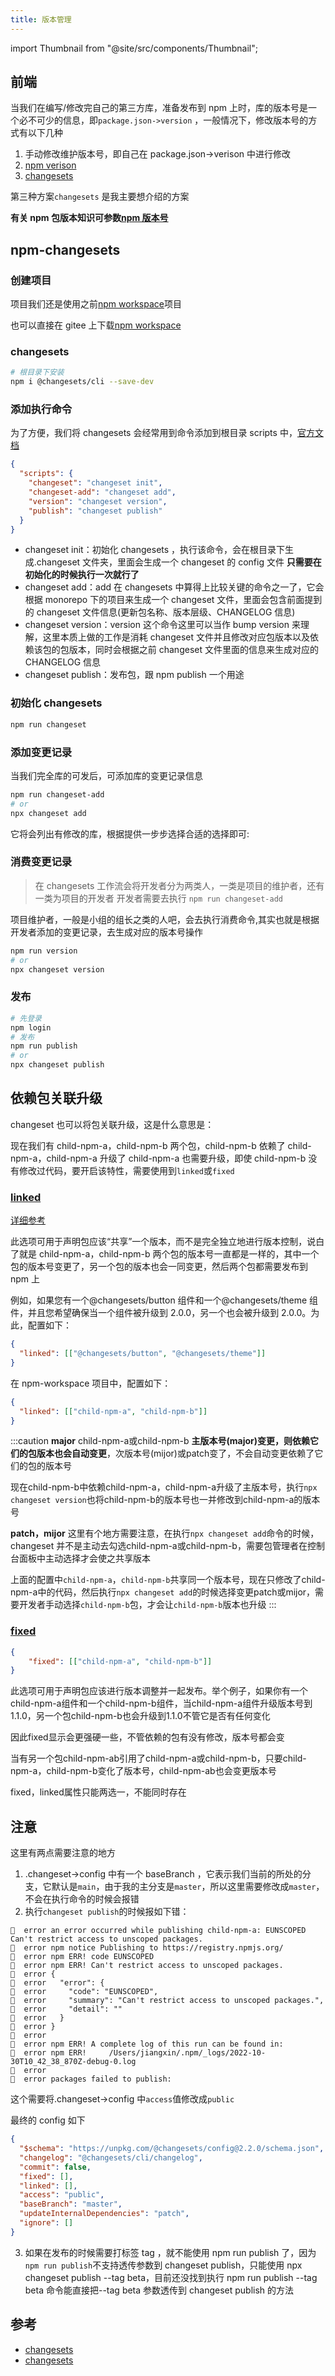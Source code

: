 ```yaml
---
title: 版本管理
---
```


import Thumbnail from "@site/src/components/Thumbnail";

## 前端

当我们在编写/修改完自己的第三方库，准备发布到 npm 上时，库的版本号是一个必不可少的信息，即`package.json->version` ，一般情况下，修改版本号的方式有以下几种

1. 手动修改维护版本号，即自己在 package.json->verison 中进行修改
2. [npm verison](https://docs.npmjs.com/cli/v8/commands/npm-version)
3. [changesets](https://github.com/changesets/changesets)

第三种方案`changesets` 是我主要想介绍的方案

**有关 npm 包版本知识可参数[npm 版本号](/webother/webother11)**

## npm-changesets

### 创建项目

项目我们还是使用之前[npm workspace](/compile/workspace/npm)项目

也可以直接在 gitee 上下载[npm workspace](https://gitee.com/soeasyjx/npm-workspacce.git)

### changesets

```bash
# 根目录下安装
npm i @changesets/cli --save-dev
```

### 添加执行命令

为了方便，我们将 changesets 会经常用到命令添加到根目录 scripts 中，[官方文档](https://github.com/changesets/changesets/blob/main/docs/intro-to-using-changesets.md)

```json
{
  "scripts": {
    "changeset": "changeset init",
    "changeset-add": "changeset add",
    "version": "changeset version",
    "publish": "changeset publish"
  }
}
```

- changeset init：初始化 changesets ，执行该命令，会在根目录下生成.changeset 文件夹，里面会生成一个 changeset 的 config 文件 **只需要在初始化的时候执行一次就行了**
- changeset add：add 在 changesets 中算得上比较关键的命令之一了，它会根据 monorepo 下的项目来生成一个 changeset 文件，里面会包含前面提到的 changeset 文件信息(更新包名称、版本层级、CHANGELOG 信息)
- changeset version：version 这个命令这里可以当作 bump version 来理解，这里本质上做的工作是消耗 changeset 文件并且修改对应包版本以及依赖该包的包版本，同时会根据之前 changeset 文件里面的信息来生成对应的 CHANGELOG 信息
- changeset publish：发布包，跟 npm publish 一个用途

### 初始化 changesets

```bash
npm run changeset
```

### 添加变更记录

当我们完全库的可发后，可添加库的变更记录信息

```bash
npm run changeset-add
# or
npx changeset add
```

它将会列出有修改的库，根据提供一步步选择合适的选择即可:
<Thumbnail
  src="/myimage/changeset-img1.png"
  alt="Choose either AWS or GCP"
  width="556px"
/>

### 消费变更记录

> 在 changesets 工作流会将开发者分为两类人，一类是项目的维护者，还有一类为项目的开发者
> 开发者需要去执行 `npm run changeset-add`

项目维护者，一般是小组的组长之类的人吧，会去执行消费命令,其实也就是根据开发者添加的变更记录，去生成对应的版本号操作

```bash
npm run version
# or
npx changeset version
```

### 发布

```bash
# 先登录
npm login
# 发布
npm run publish
# or
npx changeset publish
```

## 依赖包关联升级

changeset 也可以将包关联升级，这是什么意思是：

现在我们有 child-npm-a，child-npm-b 两个包，child-npm-b 依赖了 child-npm-a，child-npm-a 升级了 child-npm-a 也需要升级，即使 child-npm-b 没有修改过代码，要开启该特性，需要使用到`linked`或`fixed`

### [linked](https://github.com/changesets/changesets/blob/main/docs/config-file-options.md#linked-array-of-arrays-of-package-names)


[详细参考](https://github.com/changesets/changesets/blob/main/docs/linked-packages.md)

此选项可用于声明包应该“共享”一个版本，而不是完全独立地进行版本控制，说白了就是 child-npm-a，child-npm-b 两个包的版本号一直都是一样的，其中一个包的版本号变更了，另一个包的版本也会一同变更，然后两个包都需要发布到 npm 上

例如，如果您有一个@changesets/button 组件和一个@changesets/theme 组件，并且您希望确保当一个组件被升级到 2.0.0，另一个也会被升级到 2.0.0。为此，配置如下：

```json
{
  "linked": [["@changesets/button", "@changesets/theme"]]
}
```

在 npm-workspace 项目中，配置如下：

```json
{
  "linked": [["child-npm-a", "child-npm-b"]]
}
```
:::caution
**major**
child-npm-a或child-npm-b **主版本号(major)**变更，则依赖它们的包版本也会**自动变更**，次版本号(mijor)或patch变了，不会自动变更依赖了它们的包的版本号

现在child-npm-b中依赖child-npm-a，child-npm-a升级了主版本号，执行`npx changeset version`也将child-npm-b的版本号也一并修改到child-npm-a的版本号


**patch，mijor**
这里有个地方需要注意，在执行`npx changeset add`命令的时候，changeset 并不是主动去勾选child-npm-a或child-npm-b，需要包管理者在控制台面板中主动选择才会使之共享版本

上面的配置中`child-npm-a`，`child-npm-b`共享同一个版本号，现在只修改了child-npm-a中的代码，然后执行`npx changeset add`的时候选择变更patch或mijor，需要开发者手动选择`child-npm-b`包，才会让`child-npm-b`版本也升级
:::
### [fixed](https://github.com/changesets/changesets/blob/main/docs/config-file-options.md#fixed-array-of-arrays-of-package-names)

```json
{
    "fixed": [["child-npm-a", "child-npm-b"]]
}
```

此选项可用于声明包应该进行版本调整并一起发布。举个例子，如果你有一个child-npm-a组件和一个child-npm-b组件，当child-npm-a组件升级版本号到1.1.0，另一个包child-npm-b也会升级到1.1.0不管它是否有任何变化

因此fixed显示会更强硬一些，不管依赖的包有没有修改，版本号都会变

当有另一个包child-npm-ab引用了child-npm-a或child-npm-b，只要child-npm-a，child-npm-b变化了版本号，child-npm-ab也会变更版本号

fixed，linked属性只能两选一，不能同时存在


## 注意

这里有两点需要注意的地方

1. .changeset->config 中有一个 baseBranch ，它表示我们当前的所处的分支，它默认是`main`，由于我的主分支是`master`，所以这里需要修改成`master`，不会在执行命令的时候会报错
2. 执行`changeset publish`的时候报如下错：

```
🦋  error an error occurred while publishing child-npm-a: EUNSCOPED Can't restrict access to unscoped packages.
🦋  error npm notice Publishing to https://registry.npmjs.org/
🦋  error npm ERR! code EUNSCOPED
🦋  error npm ERR! Can't restrict access to unscoped packages.
🦋  error {
🦋  error   "error": {
🦋  error     "code": "EUNSCOPED",
🦋  error     "summary": "Can't restrict access to unscoped packages.",
🦋  error     "detail": ""
🦋  error   }
🦋  error }
🦋  error
🦋  error npm ERR! A complete log of this run can be found in:
🦋  error npm ERR!     /Users/jiangxin/.npm/_logs/2022-10-30T10_42_38_870Z-debug-0.log
🦋  error
🦋  error packages failed to publish:
```

这个需要将.changeset->config 中`access`值修改成`public`

最终的 config 如下

```json
{
  "$schema": "https://unpkg.com/@changesets/config@2.2.0/schema.json",
  "changelog": "@changesets/cli/changelog",
  "commit": false,
  "fixed": [],
  "linked": [],
  "access": "public",
  "baseBranch": "master",
  "updateInternalDependencies": "patch",
  "ignore": []
}
```

3. 如果在发布的时候需要打标签 tag ，就不能使用 npm run publish 了，因为`npm run publish`不支持透传参数到 changeset publish，只能使用 npx changeset publish --tag beta，目前还没找到执行 npm run publish --tag beta 命令能直接把--tag beta 参数透传到 changeset publish 的方法

## 参考

- [changesets](https://zhuanlan.zhihu.com/p/427588430)
- [changesets](https://modernjs.dev/docs/guides/features/changesets/introduce)
